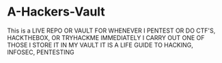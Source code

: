 # A-Hackers-Vault
This is a LIVE REPO OR VAULT FOR  WHENEVER I PENTEST OR DO CTF'S, HACKTHEBOX, OR TRYHACKME IMMEDIATELY I CARRY OUT ONE OF THOSE I STORE IT IN MY VAULT IT IS A LIFE GUIDE TO HACKING, INFOSEC, PENTESTING 



